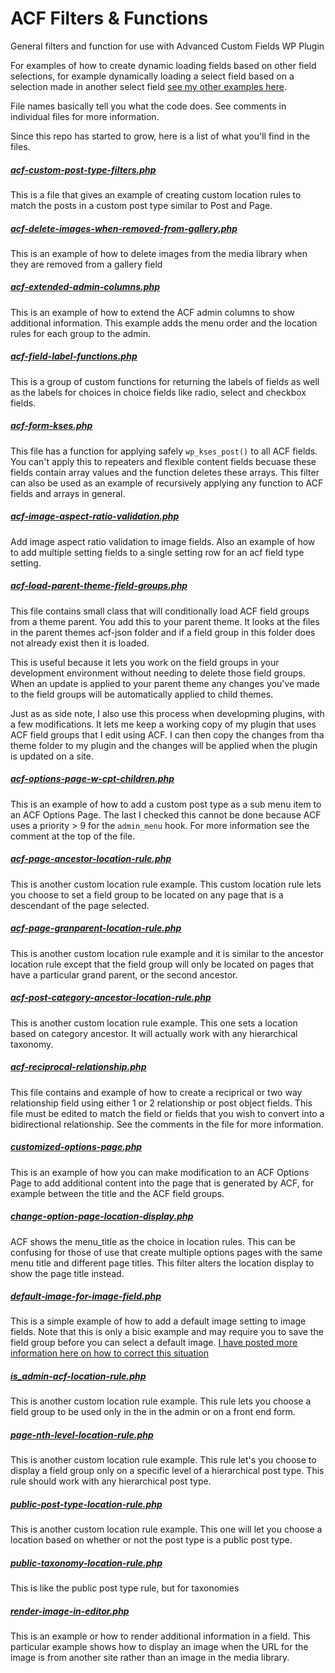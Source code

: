 # ACF Filters & Functions

General filters and function for use with Advanced Custom Fields WP Plugin

For examples of how to create dynamic loading fields based on other field selections, for example dynamically loading a select field based on a selection made in another select field [see my other examples here](https://github.com/Hube2/acf-dynamic-ajax-select-example).

File names basically tell you what the code does. See comments in individual files for more information.

Since this repo has started to grow, here is a list of what you'll find in the files.

##### [acf-custom-post-type-filters.php](https://github.com/Hube2/acf-filters-and-functions/blob/master/acf-custom-post-type-filters.php)
This is a file that gives an example of creating custom location rules to match the posts in a custom
post type similar to Post and Page.

##### [acf-delete-images-when-removed-from-gallery.php](https://github.com/Hube2/acf-filters-and-functions/blob/master/acf-delete-images-when-removed-from-gallery.php)
This is an example of how to delete images from the media library when they are removed from a gallery field

##### [acf-extended-admin-columns.php](https://github.com/Hube2/acf-filters-and-functions/blob/master/acf-extended-admin-columns.php)
This is an example of how to extend the ACF admin columns to show additional information. This example adds
the menu order and the location rules for each group to the admin.

##### [acf-field-label-functions.php](https://github.com/Hube2/acf-filters-and-functions/blob/master/acf-field-label-functions.php)
This is a group of custom functions for returning the labels of fields as well as the labels for choices in
choice fields like radio, select and checkbox fields.

##### [acf-form-kses.php](https://github.com/Hube2/acf-filters-and-functions/blob/master/acf-form-kses.php)
This file has a function for applying safely `wp_kses_post()` to all ACF fields. You can't apply this to
repeaters and flexible content fields becuase these fields contain array values and the function deletes
these arrays. This filter can also be used as an example of recursively applying any function to ACF fields
and arrays in general. 

##### [acf-image-aspect-ratio-validation.php](https://github.com/Hube2/acf-filters-and-functions/blob/master/acf-image-aspect-ratio-validation.php)
Add image aspect ratio validation to image fields. Also an example of how to add multiple setting fields to
a single setting row for an acf field type setting.

##### [acf-load-parent-theme-field-groups.php](https://github.com/Hube2/acf-filters-and-functions/blob/master/acf-load-parent-theme-field-groups.php)
This file contains small class that will conditionally load ACF field groups from a theme parent. You add
this to your parent theme. It looks at the files in the parent themes acf-json folder and if a field group
in this folder does not already exist then it is loaded.

This is useful because it lets you work on the field groups in your development environment without needing to
delete those field groups. When an update is applied to your parent theme any changes you've made to the
field groups will be automatically applied to child themes.

Just as as side note, I also use this process when developming plugins, with a few modifications. It lets me
keep a working copy of my plugin that uses ACF field groups that I edit using ACF. I can then copy the changes
from tha theme folder to my plugin and the changes will be applied when the plugin is updated on a site.

##### [acf-options-page-w-cpt-children.php](https://github.com/Hube2/acf-filters-and-functions/blob/master/acf-options-page-w-cpt-children.php)
This is an example of how to add a custom post type as a sub menu item to an ACF Options Page. The last I checked
this cannot be done because ACF uses a priority > 9 for the `admin_menu` hook. For more information see the
comment at the top of the file.

##### [acf-page-ancestor-location-rule.php](https://github.com/Hube2/acf-filters-and-functions/blob/master/acf-page-ancestor-location-rule.php)
This is another custom location rule example. This custom location rule lets you choose to set a field group
to be located on any page that is a descendant of the page selected.

##### [acf-page-granparent-location-rule.php](https://github.com/Hube2/acf-filters-and-functions/blob/master/acf-page-granparent-location-rule.php)
This is another custom location rule example and it is similar to the ancestor location rule except that the
field group will only be located on pages that have a particular grand parent, or the second ancestor.

##### [acf-post-category-ancestor-location-rule.php](https://github.com/Hube2/acf-filters-and-functions/blob/master/acf-post-category-ancestor-location-rule.php)
This is another custom location rule example. This one sets a location based on category ancestor. It will
actually work with any hierarchical taxonomy.

##### [acf-reciprocal-relationship.php](https://github.com/Hube2/acf-filters-and-functions/blob/master/acf-reciprocal-relationship.php)
This file contains and example of how to create a reciprical or two way relationship field using either 1 or 2
relationship or post object fields. This file must be edited to match the field or fields that you wish to
convert into a bidirectional relationship. See the comments in the file for more information.

##### [customized-options-page.php](https://github.com/Hube2/acf-filters-and-functions/blob/master/customized-options-page.php)
This is an example of how you can make modification to an ACF Options Page to add additional content into
the page that is generated by ACF, for example between the title and the ACF field groups.

##### [change-option-page-location-display.php](https://github.com/Hube2/acf-filters-and-functions/blob/master/change-option-page-location-display.php)
ACF shows the menu_title as the choice in location rules. This can be confusing for those of use that create
multiple options pages with the same menu title and different page titles. This filter alters the location
display to show the page title instead.

##### [default-image-for-image-field.php](https://github.com/Hube2/acf-filters-and-functions/blob/master/default-image-for-image-field.php)
This is a simple example of how to add a default image setting to image fields. Note that this is only a bisic example and may require you to save the field group before you can select a default image. [I have posted more
information here on how to correct this situation](https://acfextras.com/default-image-for-image-field/)

##### [is_admin-acf-location-rule.php](https://github.com/Hube2/acf-filters-and-functions/blob/master/is_admin-acf-location-rule.php)
This is another custom location rule example. This rule lets you choose a field group to be used only in the
in the admin or on a front end form.

##### [page-nth-level-location-rule.php](https://github.com/Hube2/acf-filters-and-functions/blob/master/page-nth-level-location-rule.php)
This is another custom location rule example. This rule let's you choose to display a field group only on a
specific level of a hierarchical post type. This rule should work with any hierarchical post type.

##### [public-post-type-location-rule.php](https://github.com/Hube2/acf-filters-and-functions/blob/master/public-post-type-location-rule.php)
This is another custom location rule example. This one will let you choose a location based on whether or not
the post type is a public post type.

##### [public-taxonomy-location-rule.php](https://github.com/Hube2/acf-filters-and-functions/blob/master/public-taxonomy-location-rule.php)
This is like the public post type rule, but for taxonomies

##### [render-image-in-editor.php](https://github.com/Hube2/acf-filters-and-functions/blob/master/render-image-in-editor.php)
This is an example or how to render additional information in a field. This particular example shows how to
display an image when the URL for the image is from another site rather than an image in the media library.
